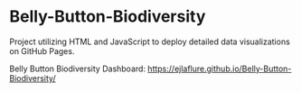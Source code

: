 # Belly-Button-Biodiversity
Project utilizing HTML and JavaScript to deploy detailed data visualizations on GitHub Pages.

Belly Button Biodiversity Dashboard: https://ejlaflure.github.io/Belly-Button-Biodiversity/
